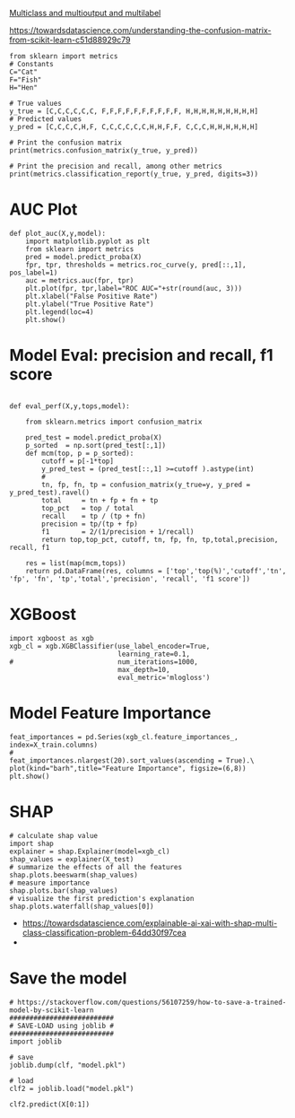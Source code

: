 [Multiclass and multioutput and multilabel](https://scikit-learn.org/stable/modules/multiclass.html)


https://towardsdatascience.com/understanding-the-confusion-matrix-from-scikit-learn-c51d88929c79

```
from sklearn import metrics
# Constants
C="Cat"
F="Fish"
H="Hen"

# True values
y_true = [C,C,C,C,C,C, F,F,F,F,F,F,F,F,F,F, H,H,H,H,H,H,H,H,H]
# Predicted values
y_pred = [C,C,C,C,H,F, C,C,C,C,C,C,H,H,F,F, C,C,C,H,H,H,H,H,H]

# Print the confusion matrix
print(metrics.confusion_matrix(y_true, y_pred))

# Print the precision and recall, among other metrics
print(metrics.classification_report(y_true, y_pred, digits=3))
```


# AUC Plot
```
def plot_auc(X,y,model):
    import matplotlib.pyplot as plt
    from sklearn import metrics
    pred = model.predict_proba(X)
    fpr, tpr, thresholds = metrics.roc_curve(y, pred[::,1], pos_label=1)
    auc = metrics.auc(fpr, tpr)
    plt.plot(fpr, tpr,label="ROC AUC="+str(round(auc, 3)))
    plt.xlabel("False Positive Rate")
    plt.ylabel("True Positive Rate")
    plt.legend(loc=4)
    plt.show()
```

# Model Eval: precision and recall, f1 score
```

def eval_perf(X,y,tops,model):
    
    from sklearn.metrics import confusion_matrix
    
    pred_test = model.predict_proba(X)
    p_sorted  = np.sort(pred_test[:,1])
    def mcm(top, p = p_sorted):
        cutoff = p[-1*top]
        y_pred_test = (pred_test[::,1] >=cutoff ).astype(int)
        # 
        tn, fp, fn, tp = confusion_matrix(y_true=y, y_pred = y_pred_test).ravel()
        total     = tn + fp + fn + tp
        top_pct   = top / total
        recall    = tp / (tp + fn)
        precision = tp/(tp + fp)
        f1        = 2/(1/precision + 1/recall)
        return top,top_pct, cutoff, tn, fp, fn, tp,total,precision, recall, f1

    res = list(map(mcm,tops))
    return pd.DataFrame(res, columns = ['top','top(%)','cutoff','tn', 'fp', 'fn', 'tp','total','precision', 'recall', 'f1 score'])

```


# XGBoost
```
import xgboost as xgb
xgb_cl = xgb.XGBClassifier(use_label_encoder=True,
                           learning_rate=0.1,
#                          num_iterations=1000,
                           max_depth=10,
                           eval_metric='mlogloss')
```

# Model Feature Importance

```
feat_importances = pd.Series(xgb_cl.feature_importances_, index=X_train.columns)
# 
feat_importances.nlargest(20).sort_values(ascending = True).\
plot(kind="barh",title="Feature Importance", figsize=(6,8))
plt.show()
```

# SHAP
```
# calculate shap value
import shap
explainer = shap.Explainer(model=xgb_cl)
shap_values = explainer(X_test)
# summarize the effects of all the features
shap.plots.beeswarm(shap_values)
# measure importance
shap.plots.bar(shap_values)
# visualize the first prediction's explanation
shap.plots.waterfall(shap_values[0])
```  
- https://towardsdatascience.com/explainable-ai-xai-with-shap-multi-class-classification-problem-64dd30f97cea  
- 


# Save the model
```
# https://stackoverflow.com/questions/56107259/how-to-save-a-trained-model-by-scikit-learn
##########################
# SAVE-LOAD using joblib #
##########################
import joblib

# save
joblib.dump(clf, "model.pkl") 

# load
clf2 = joblib.load("model.pkl")

clf2.predict(X[0:1])
```
